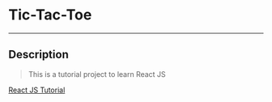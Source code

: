 # Tic-Tac-Toe

---

## Description

>This is a tutorial project to learn React JS

[React JS Tutorial](https://reactjs.org/tutorial/tutorial.html)
